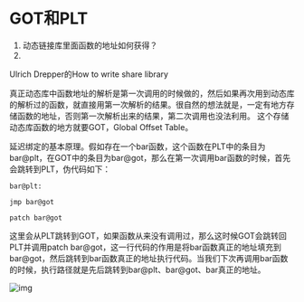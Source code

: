 # GOT和PLT

1. 动态链接库里面函数的地址如何获得？
2. 



Ulrich Drepper的How to write share library

真正动态库中函数地址的解析是第一次调用的时候做的，然后如果再次用到动态库的解析过的函数，就直接用第一次解析的结果。很自然的想法就是，一定有地方存储函数的地址，否则第一次解析出来的结果，第二次调用也没法利用。 这个存储动态库函数的地方就要GOT，Global Offset Table。



延迟绑定的基本原理。假如存在一个bar函数，这个函数在PLT中的条目为bar@plt，在GOT中的条目为bar@got，那么在第一次调用bar函数的时候，首先会跳转到PLT，伪代码如下：

```assembly
bar@plt:

jmp bar@got

patch bar@got
```

这里会从PLT跳转到GOT，如果函数从来没有调用过，那么这时候GOT会跳转回PLT并调用patch bar@got，这一行代码的作用是将bar函数真正的地址填充到bar@got，然后跳转到bar函数真正的地址执行代码。当我们下次再调用bar函数的时候，执行路径就是先后跳转到bar@plt、bar@got、bar真正的地址。

![img](https://img-blog.csdnimg.cn/20191103180842955.png?x-oss-process=image/watermark,type_ZmFuZ3poZW5naGVpdGk,shadow_10,text_aHR0cHM6Ly9ibG9nLmNzZG4ubmV0L3FxXzQxMDcxNjQ2,size_16,color_FFFFFF,t_70)

